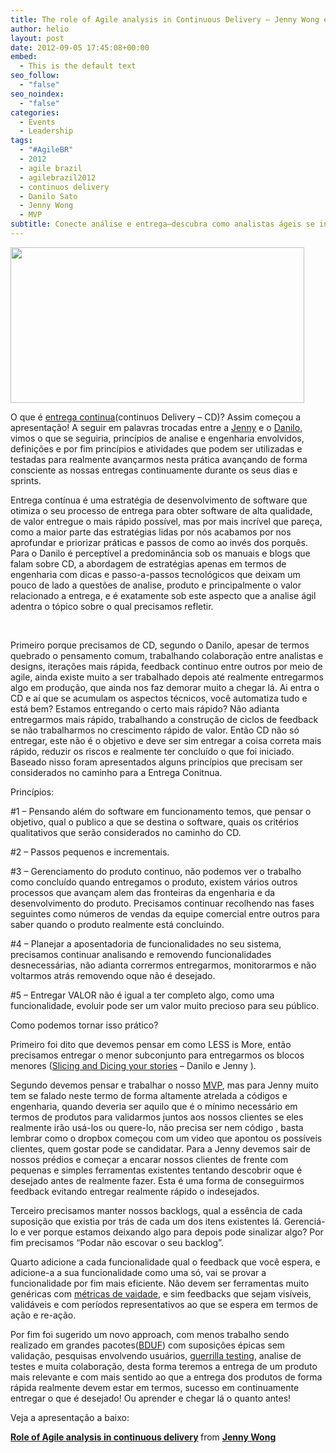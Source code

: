 ```yaml
---
title: The role of Agile analysis in Continuous Delivery – Jenny Wong e Danilo Sato
author: helio
layout: post
date: 2012-09-05 17:45:08+00:00
embed:
  - This is the default text
seo_follow:
  - "false"
seo_noindex:
  - "false"
categories:
  - Events
  - Leadership
tags:
  - "#AgileBR"
  - 2012
  - agile brazil
  - agilebrazil2012
  - continuos delivery
  - Danilo Sato
  - Jenny Wong
  - MVP
subtitle: Conecte análise e entrega—descubra como analistas ágeis se integram às equipes, validam premissas cedo e garantem que você está construindo a coisa certa rapidamente
---
```


[<img class="aligncenter size-full wp-image-596" src="/uploads/2012/09/Screen-Shot-2012-09-05-at-3.07.27-PM.png" alt="" width="470" height="249" srcset="/uploads/2012/09/Screen-Shot-2012-09-05-at-3.07.27-PM.png 470w, /uploads/2012/09/Screen-Shot-2012-09-05-at-3.07.27-PM-300x158.png 300w" sizes="(max-width: 470px) 100vw, 470px" />][1]

O que é <a title="Continuos Delivery" href="http://en.wikipedia.org/wiki/Continuous_delivery" target="_blank">entrega continua</a>(continuos Delivery &#8211; CD)? Assim começou a apresentação! A seguir em palavras trocadas entre a <a title="Jenny Wong - Twitter" href="http://twitter.com/jenny_wong" target="_blank">Jenny</a> e o <a title="Danilo Sato - Blog" href="http://www.dtsato.com/blog/" target="_blank">Danilo</a>, vimos o que se seguiria, princípios de analise e engenharia envolvidos, definições e por fim princípios e atividades que podem ser utilizadas e testadas para realmente avançarmos nesta prática avançando de forma consciente as nossas entregas continuamente durante os seus dias e sprints.

Entrega contínua é uma estratégia de desenvolvimento de software que otimiza o seu processo de entrega para obter software de alta qualidade, de valor entregue o mais rápido possível, mas por mais incrível que pareça, como a maior parte das estratégias lidas por nós acabamos por nos aprofundar e priorizar práticas e passos de como ao invés dos porquês. Para o Danilo é perceptível a predominância sob os manuais e blogs que falam sobre CD, a abordagem de estratégias apenas em termos de engenharia com dicas e passo-a-passos tecnológicos que deixam um pouco de lado a questões de analise, produto e principalmente o valor relacionado a entrega, e é exatamente sob este aspecto que a analise ágil adentra o tópico sobre o qual precisamos refletir.

&nbsp;

Primeiro porque precisamos de CD, segundo o Danilo, apesar de termos quebrado o pensamento comum, trabalhando colaboração entre analistas e designs, iterações mais rápida, feedback continuo entre outros por meio de agile, ainda existe muito a ser trabalhado depois até realmente entregarmos algo em produção, que ainda nos faz demorar muito a chegar lá. Ai entra o CD e aí que se acumulam os aspectos técnicos, você automatiza tudo e está bem? Estamos entregando o certo mais rápido? Não adianta entregarmos mais rápido, trabalhando a construção de ciclos de feedback se não trabalharmos no crescimento rápido de valor. Então CD não só entregar, este não é o objetivo e deve ser sim entregar a coisa correta mais rápido, reduzir os riscos e realmente ter concluído o que foi iniciado. Baseado nisso foram apresentados alguns princípios que precisam ser considerados no caminho para a Entrega Conitnua.

Princípios:

#1 &#8211; Pensando além do software em funcionamento temos, que pensar o objetivo, qual o publico a que se destina o software, quais os critérios qualitativos que serão considerados no caminho do CD.

#2 &#8211; Passos pequenos e incrementais.

#3 &#8211; Gerenciamento do produto continuo, não podemos ver o trabalho como concluído quando entregamos o produto, existem vários outros processos que avançam alem das fronteiras da engenharia e da desenvolvimento do produto. Precisamos continuar recolhendo nas fases seguintes como números de vendas da equipe comercial entre outros para saber quando o produto realmente está concluindo.

#4 &#8211; Planejar a aposentadoria de funcionalidades no seu sistema, precisamos continuar analisando e removendo funcionalidades desnecessárias, não adianta corrermos entregarmos, monitorarmos e não voltarmos atrás removendo oque não é desejado.

#5 &#8211; Entregar VALOR não é igual a ter completo algo, como uma funcionalidade, evoluir pode ser um valor muito precioso para seu público.

Como podemos tornar isso prático?

Primeiro foi dito que devemos pensar em como LESS is More, então precisamos entregar o menor subconjunto para entregarmos os blocos menores ([Slicing and Dicing your stories][2] &#8211; Danilo e Jenny ).

Segundo devemos pensar e trabalhar o nosso <a title="Minimum viable product" href="http://en.wikipedia.org/wiki/Minimum_viable_product" target="_blank">MVP</a>, mas para Jenny muito tem se falado neste termo de forma altamente atrelada a códigos e engenharia, quando deveria ser aquilo que é o mínimo necessário em termos de produtos para validarmos juntos aos nossos clientes se eles realmente irão usá-los ou quere-lo, não precisa ser nem código , basta lembrar como o dropbox começou com um video que apontou os possíveis clientes, quem gostar pode se candidatar. Para a Jenny devemos sair de nossos prédios e começar a encarar nossos clientes de frente com pequenas e simples ferramentas existentes tentando descobrir oque é desejado antes de realmente fazer. Esta é uma forma de conseguirmos feedback evitando entregar realmente rápido o indesejados.

Terceiro precisamos manter nossos backlogs, qual a essência de cada suposição que existia por trás de cada um dos itens existentes lá. Gerenciá-lo e ver porque estamos deixando algo para depois pode sinalizar algo? Por fim precisamos &#8220;Podar não escovar o seu backlog&#8221;.

Quarto adicione a cada funcionalidade qual o feedback que você espera, e adicione-a a sua funcionalidade como uma só, vai se provar a funcionalidade por fim mais eficiente. Não devem ser ferramentas muito genéricas com <a title="Métricas de vaidade" href="http://techcrunch.com/2011/07/30/vanity-metrics/" target="_blank">métricas de vaidade</a>, e sim feedbacks que sejam visíveis, validáveis e com períodos representativos ao que se espera em termos de ação e re-ação.

Por fim foi sugerido um novo approach, com menos trabalho sendo realizado em grandes pacotes(<a title="Big Design Up Front" href="http://en.wikipedia.org/wiki/Big_Design_Up_Front" target="_blank">BDUF</a>) com suposições épicas sem validação, pesquisas envolvendo usuários, <a title="Guerilla Testing" href="http://www.slideshare.net/andybudd/guerilla-usability-testing" target="_blank">guerrilla testing</a>, analise de testes e muita colaboração, desta forma teremos a entrega de um produto mais relevante e com mais sentido ao que a entrega dos produtos de forma rápida realmente devem estar em termos, sucesso em continuamente entregar o que é desejado! Ou aprender e chegar lá o quanto antes!

Veja a apresentação a baixo:

<div style="margin-bottom:5px">
  <strong> <a href="http://www.slideshare.net/JennyWong8/role-of-agile-analysis-in-continuous-delivery" title="Role of Agile analysis in continuous delivery" target="_blank">Role of Agile analysis in continuous delivery</a> </strong> from <strong><a href="http://www.slideshare.net/JennyWong8" target="_blank">Jenny Wong</a></strong>
</div>

[1]: /uploads/2012/09/Screen-Shot-2012-09-05-at-3.07.27-PM.png
[2]: http://www.slideshare.net/JennyWong8/slicing-and-dicing-your-user-stories "Slicing and Dicing user stories"

